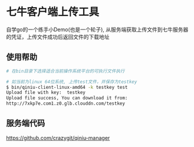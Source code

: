 # 七牛客户端上传工具

自学go的一个练手小Demo(也是一个轮子), 从服务端获取上传文件到七牛服务器的凭证，上传文件成功后返回文件的下载地址

## 使用帮助

```bash
# 在bin目录下选择适合当前操作系统平台的可执行文件执行

# 如当前为linux 64位系统, 上传test文件，并保存为testkey
$ bin/qiniu-client-linux-amd64 -k testkey test 
Upload file with key:  testkey
Upload file success, You can download it from:
http://7xkp7e.com1.z0.glb.clouddn.com/testkey
```

## 服务端代码

<https://github.com/crazygit/qiniu-manager>

